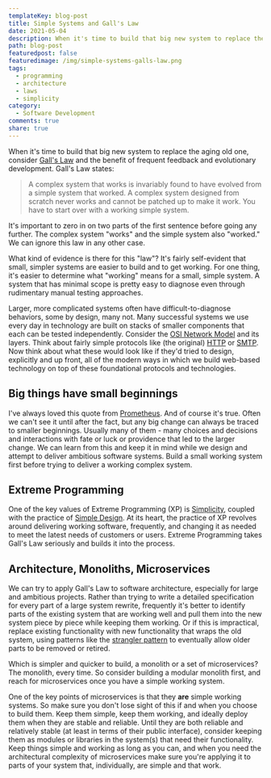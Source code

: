 ```yaml
---
templateKey: blog-post
title: Simple Systems and Gall's Law
date: 2021-05-04
description: When it's time to build that big new system to replace the aging old one, consider Gall's Law and the benefit of frequent feedback and evolutionary development.
path: blog-post
featuredpost: false
featuredimage: /img/simple-systems-galls-law.png
tags:
  - programming
  - architecture
  - laws
  - simplicity
category:
  - Software Development
comments: true
share: true
---
```


When it's time to build that big new system to replace the aging old one, consider [Gall's Law](https://en.wikipedia.org/wiki/John_Gall_(author)) and the benefit of frequent feedback and evolutionary development. Gall's Law states:

> A complex system that works is invariably found to have evolved from a simple system that worked. A complex system designed from scratch never works and cannot be patched up to make it work. You have to start over with a working simple system.

It's important to zero in on two parts of the first sentence before going any further. The complex system "works" and the simple system also "worked." We can ignore this law in any other case.

What kind of evidence is there for this "law"? It's fairly self-evident that small, simpler systems are easier to build and to get working. For one thing, it's easier to determine what "working" means for a small, simple system. A system that has minimal scope is pretty easy to diagnose even through rudimentary manual testing approaches.

Larger, more complicated systems often have difficult-to-diagnose behaviors, some by design, many not. Many successful systems we use every day in technology are built on stacks of smaller components that each can be tested independently. Consider the [OSI Network Model](https://en.wikipedia.org/wiki/OSI_model) and its layers. Think about fairly simple protocols like (the original) [HTTP](https://en.wikipedia.org/wiki/Hypertext_Transfer_Protocol) or [SMTP](https://en.wikipedia.org/wiki/Simple_Mail_Transfer_Protocol). Now think about what these would look like if they'd tried to design, explicitly and up front, all of the modern ways in which we build web-based technology on top of these foundational protocols and technologies.

## Big things have small beginnings

I've always loved this quote from [Prometheus](https://www.imdb.com/title/tt1446714/). And of course it's true. Often we can't see it until after the fact, but any big change can always be traced to smaller beginnings. Usually many of them - many choices and decisions and interactions with fate or luck or providence that led to the larger change. We can learn from this and keep it in mind while we design and attempt to deliver ambitious software systems. Build a small working system first before trying to deliver a working complex system.

## Extreme Programming

One of the key values of Extreme Programming (XP) is [Simplicity](https://deviq.com/values/simplicity), coupled with the practice of [Simple Design](https://deviq.com/practices/simple-design). At its heart, the practice of XP revolves around delivering working software, frequently, and changing it as needed to meet the latest needs of customers or users. Extreme Programming takes Gall's Law seriously and builds it into the process.

## Architecture, Monoliths, Microservices

We can try to apply Gall's Law to software architecture, especially for large and ambitious projects. Rather than trying to write a detailed specification for every part of a large system rewrite, frequently it's better to identify parts of the existing system that are working well and pull them into the new system piece by piece while keeping them working. Or if this is impractical, replace existing functionality with new functionality that wraps the old system, using patterns like the [strangler pattern](https://martinfowler.com/bliki/StranglerFigApplication.html) to eventually allow older parts to be removed or retired.

Which is simpler and quicker to build, a monolith or a set of microservices? The monolith, every time. So consider building a modular monolith first, and reach for microservices once you have a simple working system.

One of the key points of microservices is that they **are** simple working systems. So make sure you don't lose sight of this if and when you choose to build them. Keep them simple, keep them working, and ideally deploy them when they are stable and reliable. Until they are both reliable and relatively stable (at least in terms of their public interface), consider keeping them as modules or libraries in the system(s) that need their functionality. Keep things simple and working as long as you can, and when you need the architectural complexity of microservices make sure you're applying it to parts of your system that, individually, are simple and that work.
